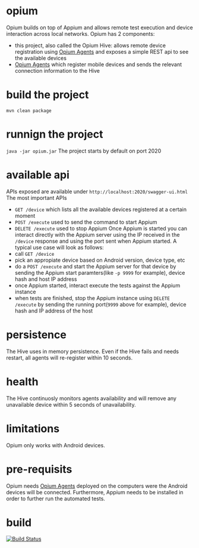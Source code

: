 # opium
Opium builds on top of Appium and allows remote test execution and device interaction across local networks. 
Opium has 2 components:
- this project, also called the Opium Hive: allows remote device registration using [Opium Agents](https://github.com/ludovicianul/opium.agent) and exposes a simple REST api to see the available devices
- [Opium Agents](https://github.com/ludovicianul/opium.agent) which register mobile devices and sends the relevant connection information to the Hive

# build the project

`mvn clean package`

# runnign the project
`java -jar opium.jar`
The project starts by default on port 2020

# available api
APIs exposed are available under `http://localhost:2020/swagger-ui.html`
The most important APIs
- `GET /device` which lists all the available devices registered at a certain moment
- `POST /execute` used to send the command to start Appium
- `DELETE /execute` used to stop Appium
Once Appium is started you can interact directly with the Appium server using the IP received in the `/device` response and using the port sent when Appium started.
A typical use case will look as follows:
- call `GET /device`
- pick an appropiate device based on Android version, device type, etc
- do a `POST /execute` and start the Appium server for that device by sending the Appium start paramters(like `-p 9999` for example), device hash and host IP address
- once Appium started, interact execute the tests against the Appium instance
- when tests are finished, stop the Appium instance using `DELETE /execute` by sending the running port(`9999` above for example), device hash and IP address of the host

# persistence
The Hive uses in memory persistence. Even if the Hive fails and needs restart, all agents will re-register within 10 seconds.

# health
The Hive continuosly monitors agents availability and will remove any unavailable device within 5 seconds of unavailability.

# limitations
Opium only works with Android devices. 

# pre-requisits
Opium needs [Opium Agents](https://github.com/ludovicianul/opium.agent) deployed on the computers were the Android devices will be connected. Furthermore, Appium needs to be installed in order to further run the automated tests.

# build
[![Build Status](https://snap-ci.com/ludovicianul/opium/branch/master/build_image)](https://snap-ci.com/ludovicianul/opium/branch/master)
